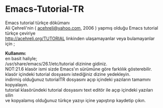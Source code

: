 # Emacs-Tutorial-TR
Emacs tutorial türkçe dökümanı</br>
Ali Çehreli'nin ( <acehreli@yahoo.com>, 2006 ) yapmış olduğu Emacs tutorial türkçe çeviriye</br>
http://acehreli.org/TUTORIAL linkinden ulaşamayanlar veya bulamayanlar için ;</br>

**Kullanımı:**</br>
en basit haliyle;</br>
/usr/share/emacs/26.1/etc/tutorial dizinine gidiniz.</br>
NOT:21.6 klasör ismi sizde Emacs'ın sürümüne göre farklılık gösterebilir.</br>
klasör içindeki tutorial dosyasını istediğiniz dizine yedekleyin. </br>
indirmiş olduğunuz tutorialTR dosyasını açıp içindeki yazıların tamamını kopyalayın.</br>
tutorial klasöründeki tutorial dosyasını text editör ile açıp içindeki yazıları silin</br>
ve kopyalamış olduğunuz türkçe yazıyı içine yapıştırıp kaydetip çıkın.</br>


